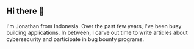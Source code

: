 ## Hi there 👋

I'm Jonathan from Indonesia. Over the past few years, I've been busy building applications. In between, I carve out time to write articles about cybersecurity and participate in bug bounty programs.

